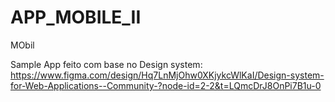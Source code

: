 # APP_MOBILE_II
MObil

Sample App feito com base no Design system: https://www.figma.com/design/Hq7LnMjOhw0XKjykcWlKaI/Design-system-for-Web-Applications--Community-?node-id=2-2&t=LQmcDrJ8OnPi7B1u-0
